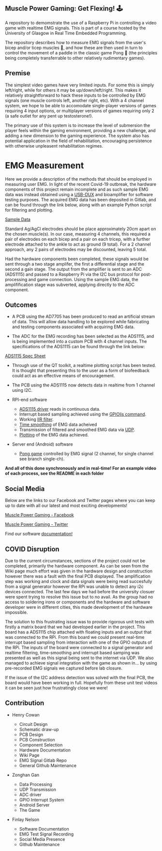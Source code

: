 
## Muscle Power Gaming: Get Flexing! :joystick:


A repository to demomstrate the use of a Raspberry Pi in controlling a video game with realtime EMG signals. This is part of a course hosted by the University of Glasgow in Real Time Embedded Programming.

The repository describes how to measure EMG signals from the user's bicep and/or ticep muscles :muscle:, and how these are then used in turn to control the movement of a paddle in the classic game Pong :ping_pong: (the principles being completely transferrable to other relatively rudimentary games). 

## Premise

The simplest video games have very limited inputs. For some this is simply left/right, while for others it may be up/down/left/right. This makes it relatively straightforward to hack these inputs to be controlled by EMG signals (one muscle controls left, another right, etc). With a 4 channel system, we hope to be able to accomodate single-player versions of games requiring 4 input options, or multiplayer versions of games requiring only 2 (a safe outlet for any pent up testosterone!).

The primary use of this system is to increase the level of submersion the player feels within the gaming environment, providing a new challenge, and adding a new dimension to the gaming experience. The system also has potential application in the field of rehabilitation, encouraging persistence with otherwise unpleasent rehabilitation regimes.

# EMG Measurement

Here we provide a description of the methods that should be employed in measuring user EMG. In light of the recent Covid-19 outbreak, the hardware components of this project remain incomplete and as such sample EMG data was instead obtained using a [USB-DUX](https://www.linux-usb-daq.co.uk/order2/) and bioamplifier for software testing purposes. The acquired EMG data has been deposited in Gitlab, and can be found through the link below, along with an example Python script for filtering and plotting.

[Sample Data](https://gitlab.com/HenryCowan/rte-emg-signals/-/tree/master)

Standard Ag/AgCl electrodes should be place approximately 20cm apart on the chosen muscle(s). In our case, measuring 4 channels, this required a pair of electrodes on each bicep and a pair on each tricep, with a further electrode attached to the ankle to act as ground (9 total). For a 2 channel approach, any 2 pairs of electrodes may be discounted, leaving 5 total.

Had the hardware components been completed, these signals would be sent through a two stage amplifer, the first a differential stage and the second a gain stage. The output from the amplifier is sent to an ADC (ADS1115) and passed to a Raspberry Pi via the I2C bus protocol for post-processing and game connection. Using the sample EMG data, the amplifification stage was subverted, applying directly to the ADC component.  

## Outcomes

- A PCB using the AD7705 has been produced to read an artificial stream of data. This will allow data handling to be explored while fabricating and testing components associated with acquiring EMG data.

- The ADC for the EMG recording has been selected as the ADS1115, and is being implemented into a custom PCB with 4 channel inputs. The specifications of the ADS1115 can be found through the link below:

[ADS1115 Spec Sheet](http://www.ti.com/lit/ds/symlink/ads1114.pdf)

- Through use of the QT toolkit, a realtime plotting script has been tested. It is thought that presenting this to the user as a form of biofeedback could act as an effective means of encouragement. 

- The PCB using the ADS1115 now detects data in realtime from 1 channel using I2C.

- RPI-end software
  - [ADS1115 driver](https://github.com/TheUltraSoundGuys/RTEP/tree/master/Rpi_end/Ads1115ContinousDriver) reads in continuous data. 
  - Interrupt based sampling achieved using the [GPIOlis command](https://github.com/TheUltraSoundGuys/RTEP/tree/master/Rpi_end/Rpi%20end%20together).
  - Working [IIR filter](https://github.com/TheUltraSoundGuys/RTEP/tree/master/Rpi_end/unit%20tests%20in%20RPI%20end/Data%20filter%2Budp%20sending%20unit).
  - [Time smoothing](https://github.com/TheUltraSoundGuys/RTEP/tree/master/Rpi_end/unit%20tests%20in%20RPI%20end/Data%20filter%2Budp%20sending%20unit) of EMG data acheived 
  - Transmission of filtered and smoothed EMG data via [UDP](https://github.com/TheUltraSoundGuys/RTEP/blob/master/Rpi_end/unit%20tests%20in%20RPI%20end/Data%20filter%2Budp%20sending%20unit/window.cpp).
  - [Plotting](https://github.com/TheUltraSoundGuys/RTEP/blob/master/Rpi_end/unit%20tests%20in%20RPI%20end/Data%20filter%2Budp%20sending%20unit/window.cpp) of the EMG data achieved.

- Server end (Android) software

  - [Pong game](https://github.com/TheUltraSoundGuys/RTEP/tree/master/Server_end/Server%20Pong%20GUI-all%20together) controlled by EMG signal (2 channel, for single channel see branch single-ch).

**And all of this done synchronously and in real-time! For an example video of each process, see the README in each folder** 

## Social Media

Below are the links to our Facebook and Twitter pages where you can keep up to date with all our latest and most exciting developments!

[Muscle Power Gaming - Facebook](https://www.facebook.com/EMGamingRPI/)

[Muscle Power Gaming - Twitter](https://twitter.com/emg_pi)

Find our software [documentation!](https://finlay-nelson.github.io/Test.io/.)

## COVID Disruption

Due to the current circumstances, sections of the project could not be completed, primarily the hardware component. As can be seen from the Wiki page much effort was given in the hardware design and construction however there was a fault with the final PCB displayed. The amplification step was working and clock and data signals were being read succesfully from a signal generator however the RPi was unable to detect any i2c devices connected. The last few days we had before the university closuer were spent trying to resolve this issue but to no avail. As the group had no access to soldering irons or components and the hardware and software developer were in different cities, this made development of the hardware impossible.

The solution to this frustrating issue was to provide rigorous unit tests with firstly a matrix board that we had developed earlier in the project. This board has a ADS1115 chip attached with floating inputs and an output that was connected to the RPi. From this board we could present real-time interrupt based sampling from interaction with one of the GPIO outputs of the RPi. The inputs of the board were connected to a signal generator and realtime filtering, time-smoothing and interrupt based samping was presented as well as this signal being sent to the internet via UDP. We also managed to achieve signal integration with the game as shown in... by using pre-recorded EMG signals we captured before lab closure.

If the issue of the I2C address detection was solved with the final PCB, the board would have been working in full. Hopefully from these unit test videos it can be seen just how frustratingly close we were!

## Contribution

- Henry Cowan
  - Circuit Design
  - Schematic draw-up
  - PCB Design
  - PCB Construction
  - Component Selection
  - Hardware Documentation
  - Wiki Page
  - EMG Signal Gitlab Repo
  - General Github Maintenance

- Zonghan Gan
  - Data Processing
  - UDP Transmission
  - ADC driver
  - GPIO Interrupt System
  - Android Server
  - The Game

- Finlay Nelson
  - Software Documentation
  - EMG Test Signal Recording
  - Social Media Presence
  - Github Maintenance


